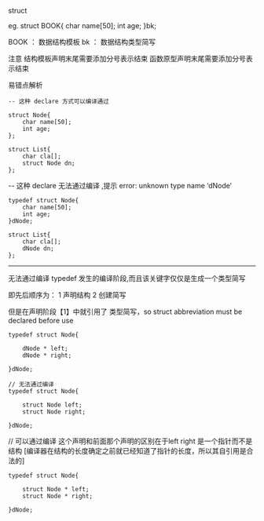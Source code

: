 struct

eg.
    struct BOOK{
        char name[50];
        int age;
    }bk;

BOOK ： 数据结构模板
bk ：   数据结构类型简写

注意
    结构模板声明末尾需要添加分号表示结束
    函数原型声明末尾需要添加分号表示结束

易错点解析

    -- 这种 declare 方式可以编译通过

    struct Node{
        char name[50];
        int age;
    };

    struct List{
        char cla[];
        struct Node dn;
    };

-- 这种 declare 无法通过编译 ,提示 error: unknown type name ‘dNode’

    typedef struct Node{
        char name[50];
        int age;
    }dNode;

    struct List{
        char cla[];
        dNode dn;
    };

-----------------------------------------------------------

无法通过编译
typedef 发生的编译阶段,而且该关键字仅仅是生成一个类型简写

即先后顺序为：
    1 声明结构
    2 创建简写

但是在声明阶段【1】中就引用了 类型简写，so struct abbreviation must be declared before use

    typedef struct Node{

        dNode * left;
        dNode * right;

    }dNode;

    // 无法通过编译
    typedef struct Node{

        struct Node left;
        struct Node right;

    }dNode;

// 可以通过编译
这个声明和前面那个声明的区别在于left right 是一个指针而不是结构
[编译器在结构的长度确定之前就已经知道了指针的长度，所以其自引用是合法的]

    typedef struct Node{

        struct Node * left;
        struct Node * right;

    }dNode;

